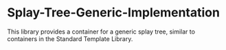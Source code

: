 # Splay-Tree-Generic-Implementation
This library provides a container for a generic splay tree, similar to containers in the Standard Template Library.

